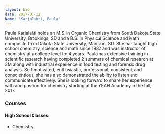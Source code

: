 ```yaml
---
layout: bio
date: 2017-07-12
Name: 'Karjalahti, Paula'
---
```

Paula Karjalahti holds an M.S. in Organic Chemistry from South Dakota State University, Brookings, SD and a B.S. in Physical Science and Math composite from Dakota State University, Madison, SD.  She has taught high school chemistry, science and math since 1982 and was instructor of chemistry at a college level for 4 years.  Paula has extensive training in scientific research having completed 2 summers of chemical research at 3M along with industrial experience in food testing and forensic drug analysis.  Self-motivated, enthusiastic, professional, consistent, and conscientious, she has also demonstrated the ability to listen and communicate effectively.  She is looking forward to share her experience with and passion for chemistry starting at the YEAH Academy in the fall, 2017.

### Courses
#### High School Classes:
* Chemistry
